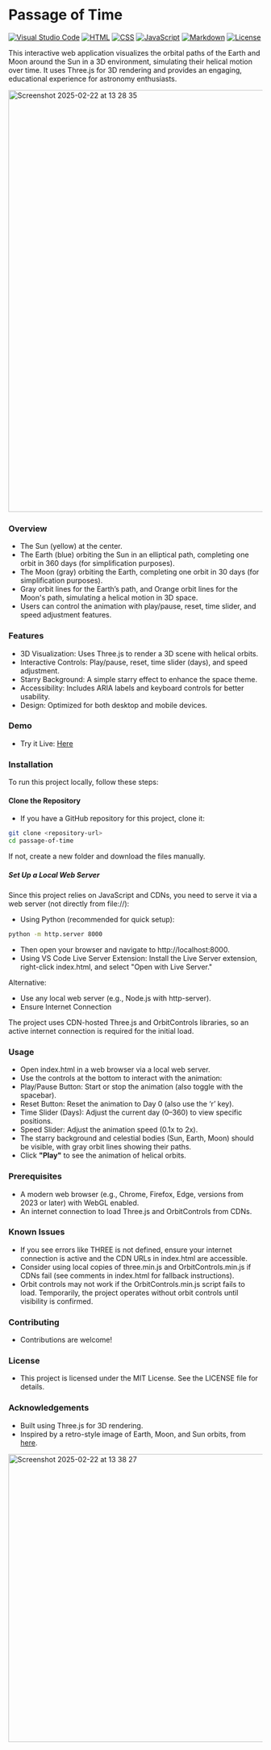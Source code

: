 # Passage of Time
[![Visual Studio Code](https://custom-icon-badges.demolab.com/badge/Visual%20Studio%20Code-0078d7.svg?logo=vsc&logoColor=white)](#)
[![HTML](https://img.shields.io/badge/HTML-%23E34F26.svg?logo=html5&logoColor=white)](#)
[![CSS](https://img.shields.io/badge/CSS-1572B6?logo=css3&logoColor=fff)](#)
[![JavaScript](https://img.shields.io/badge/JavaScript-F7DF1E?logo=javascript&logoColor=000)](#)
[![Markdown](https://img.shields.io/badge/Markdown-%23000000.svg?logo=markdown&logoColor=white)](#)
[![License](https://img.shields.io/badge/License-MIT-green.svg)](LICENSE)



This interactive web application visualizes the orbital paths of the Earth and Moon around the Sun in a 3D environment, simulating their helical motion over time. It uses Three.js for 3D rendering and provides an engaging, educational experience for astronomy enthusiasts.

<img width="835" alt="Screenshot 2025-02-22 at 13 28 35" src="https://github.com/user-attachments/assets/3fc53bb4-9290-474b-82e6-cc599d2d3222" />



### Overview
- The Sun (yellow) at the center.
- The Earth (blue) orbiting the Sun in an elliptical path, completing one orbit in 360 days (for simplification purposes).
- The Moon (gray) orbiting the Earth, completing one orbit in 30 days (for simplification purposes).
- Gray orbit lines for the Earth’s path, and Orange orbit lines for the Moon's path, simulating a helical motion in 3D space.
- Users can control the animation with play/pause, reset, time slider, and speed adjustment features.

### Features
- 3D Visualization: Uses Three.js to render a 3D scene with helical orbits.
- Interactive Controls: Play/pause, reset, time slider (days), and speed adjustment.
- Starry Background: A simple starry effect to enhance the space theme.
- Accessibility: Includes ARIA labels and keyboard controls for better usability.
- Design: Optimized for both desktop and mobile devices.

### Demo 
- Try it Live: [Here](https://edisedis777.github.io/passage-of-time/)

### Installation
To run this project locally, follow these steps:

#### Clone the Repository

- If you have a GitHub repository for this project, clone it:

```bash
git clone <repository-url>
cd passage-of-time
```

If not, create a new folder and download the files manually.

##### Set Up a Local Web Server
Since this project relies on JavaScript and CDNs, you need to serve it via a web server (not directly from file://):

- Using Python (recommended for quick setup):
```bash
python -m http.server 8000
```

- Then open your browser and navigate to http://localhost:8000.
- Using VS Code Live Server Extension: Install the Live Server extension, right-click index.html, and select "Open with Live Server."

Alternative: 
- Use any local web server (e.g., Node.js with http-server).
- Ensure Internet Connection

The project uses CDN-hosted Three.js and OrbitControls libraries, so an active internet connection is required for the initial load.

### Usage
- Open index.html in a web browser via a local web server.
- Use the controls at the bottom to interact with the animation:
- Play/Pause Button: Start or stop the animation (also toggle with the spacebar).
- Reset Button: Reset the animation to Day 0 (also use the ‘r’ key).
- Time Slider (Days): Adjust the current day (0–360) to view specific positions.
- Speed Slider: Adjust the animation speed (0.1x to 2x).
- The starry background and celestial bodies (Sun, Earth, Moon) should be visible, with gray orbit lines showing their paths. 
- Click **"Play"** to see the animation of helical orbits.

### Prerequisites
- A modern web browser (e.g., Chrome, Firefox, Edge, versions from 2023 or later) with WebGL enabled.
- An internet connection to load Three.js and OrbitControls from CDNs.

### Known Issues
- If you see errors like THREE is not defined, ensure your internet connection is active and the CDN URLs in index.html are accessible. 
- Consider using local copies of three.min.js and OrbitControls.min.js if CDNs fail (see comments in index.html for fallback instructions).
- Orbit controls may not work if the OrbitControls.min.js script fails to load. Temporarily, the project operates without orbit controls until visibility is confirmed.

### Contributing
- Contributions are welcome!


### License
- This project is licensed under the MIT License. See the LICENSE file for details.

### Acknowledgements
- Built using Three.js for 3D rendering.
- Inspired by a retro-style image of Earth, Moon, and Sun orbits, from [here](https://archive.org/details/yousciencescienc00bran/page/172/mode/1up).

<img width="570" alt="Screenshot 2025-02-22 at 13 38 27" src="https://github.com/user-attachments/assets/fa469fe3-e2e3-4aa1-b2d7-5cb644da39dd" />
